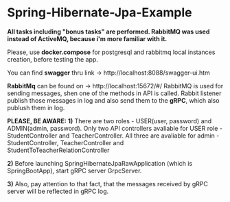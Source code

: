 # Spring-Hibernate-Jpa-Example

**All tasks including "bonus tasks" are performed. RabbitMQ was used instead of ActiveMQ, because i'm more familiar with it.**

Please, use **docker.compose** for postgresql and rabbitmq local instances creation, before testing the app.

You can find **swagger** thru link -> http://localhost:8088/swagger-ui.htm

**RabbitMq** can be found on -> http://localhost:15672/#/
RabbitMQ is used for sending messages, shen one of the methods in API is called. Rabbit listener publish those messages
 in log and also send them to the **gRPC**, which also publush them in log.

**PLEASE, BE AWARE:**
**1)** There are two roles - USER(user, password) and ADMIN(admin, password).
Only two API controllers avaliable for USER role - StudentController and TeacherController.
All three are avaliable for admin - StudentController, TeacherController and StudentToTeacherRelationController

**2)** Before launching SpringHibernateJpaRawApplication (which is SpringBootApp), start gRPC server GrpcServer.

**3)** Also, pay attention to that fact, that the messages received by gRPC server will be reflected in gRPC log.  
